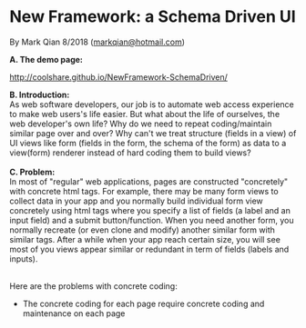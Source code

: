 New Framework: a Schema Driven UI
=================================

By Mark Qian 8/2018 (markqian@hotmail.com)

<b>A. The demo page:</b> 

http://coolshare.github.io/NewFramework-SchemaDriven/

<b>B. Introduction:</b><br/>
As web software developers, our job is to automate web access experience to make web users's life easier. But what about the life of ourselves, the web developer's own life? Why do we need to repeat coding/maintain similar page over and over? Why can't we treat structure (fields in a view) of UI views like form (fields in the form, the schema of the form) as data to a view(form) renderer instead of hard coding them to build views?<br/><br/>
<b>C. Problem:</b><br/>
In most of "regular" web applications, pages are constructed "concretely" with concrete html tags. For example, there may be many form views to collect data in your app and you normally build individual form view concretely using html tags where you specify a list of fields (a label and an input field) and a submit button/function. When you need another form, you normally recreate (or even clone and modify) another similar form with similar tags. After a while when your app reach certain size, you will see most of you views appear similar or redundant in term of fields (labels and inputs). <br/><br/>

Here are the problems with concrete coding:<br/>
<ul><li>The concrete coding for each page require concrete coding and maintenance on each page
</ul>


